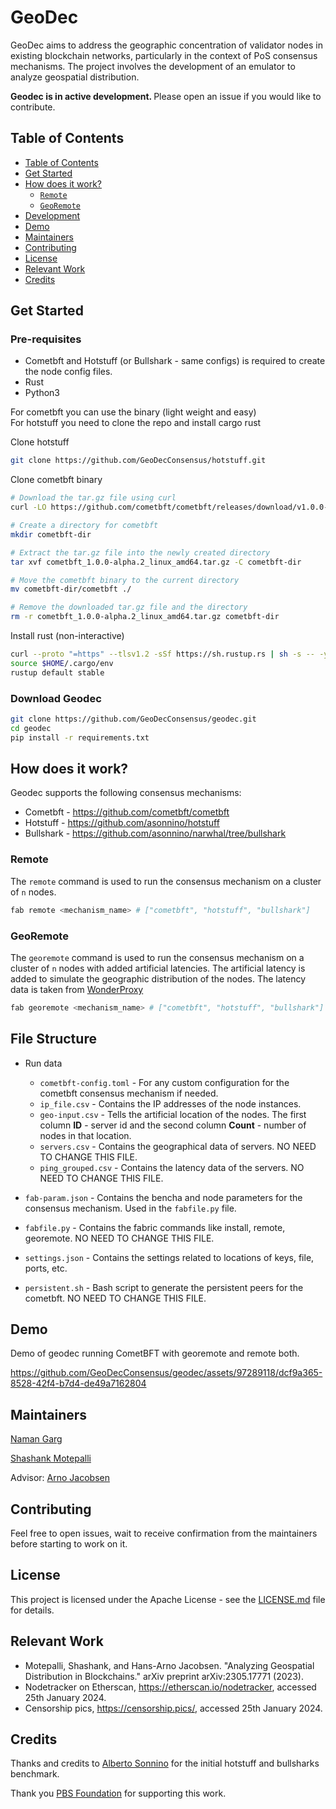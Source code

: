 # GeoDec

GeoDec aims to address the geographic concentration of validator nodes in existing blockchain networks, particularly in the context of PoS consensus mechanisms. The project involves the development of an emulator to analyze geospatial distribution.

<b> Geodec is in active development. </b> Please open an issue if you would like to contribute.

## Table of Contents

-   [Table of Contents](#table-of-contents)
-   [Get Started](#get-started)
-   [How does it work?](#how-does-it-work)
    -   [`Remote`](#remote)
    -   [`GeoRemote`](#georemote)
-   [Development](#development)
-   [Demo](#demo)
-   [Maintainers](#maintainers)
-   [Contributing](#contributing)
-   [License](#license)
-   [Relevant Work](#relevant-work)
-   [Credits](#credits)

## Get Started

### Pre-requisites

-   Cometbft and Hotstuff (or Bullshark - same configs) is required to create the node config files.
-   Rust
-   Python3

For cometbft you can use the binary (light weight and easy) \
For hotstuff you need to clone the repo and install cargo rust

Clone hotstuff

```bash
git clone https://github.com/GeoDecConsensus/hotstuff.git
```

Clone cometbft binary

```bash
# Download the tar.gz file using curl
curl -LO https://github.com/cometbft/cometbft/releases/download/v1.0.0-alpha.2/cometbft_1.0.0-alpha.2_linux_amd64.tar.gz

# Create a directory for cometbft
mkdir cometbft-dir

# Extract the tar.gz file into the newly created directory
tar xvf cometbft_1.0.0-alpha.2_linux_amd64.tar.gz -C cometbft-dir

# Move the cometbft binary to the current directory
mv cometbft-dir/cometbft ./

# Remove the downloaded tar.gz file and the directory
rm -r cometbft_1.0.0-alpha.2_linux_amd64.tar.gz cometbft-dir
```

Install rust (non-interactive)

```bash
curl --proto "=https" --tlsv1.2 -sSf https://sh.rustup.rs | sh -s -- -y
source $HOME/.cargo/env
rustup default stable
```

### Download Geodec

```bash
git clone https://github.com/GeoDecConsensus/geodec.git
cd geodec
pip install -r requirements.txt
```

## How does it work?

Geodec supports the following consensus mechanisms:

-   Cometbft - https://github.com/cometbft/cometbft
-   Hotstuff - https://github.com/asonnino/hotstuff
-   Bullshark - https://github.com/asonnino/narwhal/tree/bullshark

### Remote

The `remote` command is used to run the consensus mechanism on a cluster of `n` nodes.

```bash
fab remote <mechanism_name> # ["cometbft", "hotstuff", "bullshark"]
```

### GeoRemote

The `georemote` command is used to run the consensus mechanism on a cluster of `n` nodes with added artificial latencies. The artificial latency is added to simulate the geographic distribution of the nodes. The latency data is taken from [WonderProxy](https://wonderproxy.com/blog/a-day-in-the-life-of-the-internet/)

```bash
fab georemote <mechanism_name> # ["cometbft", "hotstuff", "bullshark"]
```

## File Structure

-   Run data

    -   `cometbft-config.toml` - For any custom configuration for the cometbft consensus mechanism if needed.
    -   `ip_file.csv` - Contains the IP addresses of the node instances.
    -   `geo-input.csv` - Tells the artificial location of the nodes. The first column **ID** - server id and the second column **Count** - number of nodes in that location.
    -   `servers.csv` - Contains the geographical data of servers. NO NEED TO CHANGE THIS FILE.
    -   `ping_grouped.csv` - Contains the latency data of the servers. NO NEED TO CHANGE THIS FILE.

-   `fab-param.json` - Contains the bencha and node parameters for the consensus mechanism. Used in the `fabfile.py` file.
-   `fabfile.py` - Contains the fabric commands like install, remote, georemote. NO NEED TO CHANGE THIS FILE.
-   `settings.json` - Contains the settings related to locations of keys, file, ports, etc.
-   `persistent.sh` - Bash script to generate the persistent peers for the cometbft. NO NEED TO CHANGE THIS FILE.

## Demo

Demo of geodec running CometBFT with georemote and remote both.

https://github.com/GeoDecConsensus/geodec/assets/97289118/dcf9a365-8528-42f4-b7d4-de49a7162804

## Maintainers

[Naman Garg](https://x.com/namn_grg)

[Shashank Motepalli](https://x.com/sh1sh1nk)

Advisor: [Arno Jacobsen](https://www.eecg.toronto.edu/~jacobsen/)

## Contributing

Feel free to open issues, wait to receive confirmation from the maintainers before starting to work on it.

## License

This project is licensed under the Apache License - see the [LICENSE.md](LICENSE) file for details.

## Relevant Work

-   Motepalli, Shashank, and Hans-Arno Jacobsen. "Analyzing Geospatial Distribution in Blockchains." arXiv preprint arXiv:2305.17771 (2023).
-   Nodetracker on Etherscan, https://etherscan.io/nodetracker, accessed 25th January 2024.
-   Censorship pics, https://censorship.pics/, accessed 25th January 2024.

## Credits

Thanks and credits to [Alberto Sonnino](https://github.com/asonnino) for the initial hotstuff and bullsharks benchmark.

Thank you [PBS Foundation](https://pbs.foundation/) for supporting this work.
